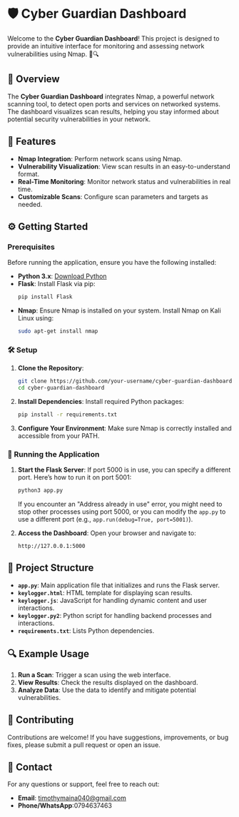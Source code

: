 # 🛡️ Cyber Guardian Dashboard

Welcome to the **Cyber Guardian Dashboard**! This project is designed to provide an intuitive interface for monitoring and assessing network vulnerabilities using Nmap. 🚀🔍

## 📜 Overview

The **Cyber Guardian Dashboard** integrates Nmap, a powerful network scanning tool, to detect open ports and services on networked systems. The dashboard visualizes scan results, helping you stay informed about potential security vulnerabilities in your network. 

## 🚀 Features

- **Nmap Integration**: Perform network scans using Nmap.
- **Vulnerability Visualization**: View scan results in an easy-to-understand format.
- **Real-Time Monitoring**: Monitor network status and vulnerabilities in real time.
- **Customizable Scans**: Configure scan parameters and targets as needed.

## ⚙️ Getting Started

### Prerequisites

Before running the application, ensure you have the following installed:

- **Python 3.x**: [Download Python](https://www.python.org/downloads/)
- **Flask**: Install Flask via pip:
  ```bash
  pip install Flask
  ```
- **Nmap**: Ensure Nmap is installed on your system. Install Nmap on Kali Linux using:
  ```bash
  sudo apt-get install nmap
  ```

### 🛠️ Setup

1. **Clone the Repository**:
   ```bash
   git clone https://github.com/your-username/cyber-guardian-dashboard.git
   cd cyber-guardian-dashboard
   ```

2. **Install Dependencies**:
   Install required Python packages:
   ```bash
   pip install -r requirements.txt
   ```

3. **Configure Your Environment**:
   Make sure Nmap is correctly installed and accessible from your PATH.

### 🏃 Running the Application

1. **Start the Flask Server**:
   If port 5000 is in use, you can specify a different port. Here’s how to run it on port 5001:
   ```bash
   python3 app.py
   ```
   If you encounter an "Address already in use" error, you might need to stop other processes using port 5000, or you can modify the `app.py` to use a different port (e.g., `app.run(debug=True, port=5001)`).

2. **Access the Dashboard**:
   Open your browser and navigate to:
   ```
   http://127.0.0.1:5000
   ```

## 🧩 Project Structure

- **`app.py`**: Main application file that initializes and runs the Flask server.
- **`keylogger.html`**: HTML template for displaying scan results.
- **`keylogger.js`**: JavaScript for handling dynamic content and user interactions.
- **`keylogger.py2`**: Python script for handling backend processes and interactions.
- **`requirements.txt`**: Lists Python dependencies.

## 🔍 Example Usage

1. **Run a Scan**: Trigger a scan using the web interface.
2. **View Results**: Check the results displayed on the dashboard.
3. **Analyze Data**: Use the data to identify and mitigate potential vulnerabilities.

## 📝 Contributing

Contributions are welcome! If you have suggestions, improvements, or bug fixes, please submit a pull request or open an issue.

## 📧 Contact

For any questions or support, feel free to reach out:

- **Email**: [timothymaina040@gmail.com](mailto:timothymaina040@gmail.com)
- **Phone/WhatsApp**:0794637463
